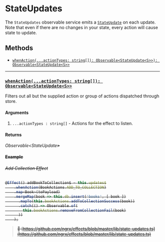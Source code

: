 # StateUpdates

The `StateUpdates` observable service emits a [`StateUpdate`](state_update.md) on each update. 
Note that even if there are no changes in your state, every action will cause state to update.

## Methods

- [`whenAction(...actionTypes: string[]): Observable<StateUpdate<S>>): Observable<StateUpdate<S>>`](#whenaction)

<hr>

### <a id='whenaction'></a>[`whenAction(...actionTypes: string[]): Observable<StateUpdate<S>>`](#whenaction)

Filters out all but the supplied action or group of actions dispatched through store.

#### Arguments

1. `...actionTypes : string[]` - Actions for the effect to listen.

#### Returns

*Observable<StateUpdate<S>>*

#### Example

###### Add Collection Effect
```ts
@Effect() addBookToCollection$ = this.updates$
    .whenAction(BookActions.ADD_TO_COLLECTION)
    .map<Book>(toPayload)
    .mergeMap(book => this.db.insert('books', [ book ])
      .mapTo(this.bookActions.addToCollectionSuccess(book))
      .catch(() => Observable.of(
        this.bookActions.removeFromCollectionFail(book)
      ))
    );
```

> :file_folder: [https://github.com/ngrx/effects/blob/master/lib/state-updates.ts](https://github.com/ngrx/effects/blob/master/lib/state-updates.ts)

